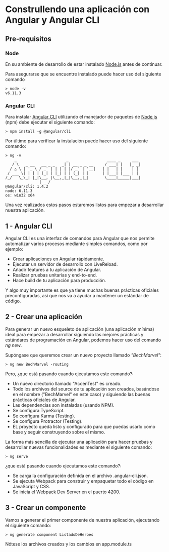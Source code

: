 # Construllendo una aplicación con Angular y Angular CLI

## Pre-requisitos

### Node

En su ambiente de desarrollo de estar instalado [Node.js](https://nodejs.org/es/download/) antes de continuar.

Para asegurarse que se encuentre instalado puede hacer uso del siguiente comando

```
> node -v
v6.11.3
```

### Angular CLI

Para instalar [Angular CLI](https://cli.angular.io/) utilizando el manejador de paquetes de [Node.js](https://nodejs.org/es/download/) (npm) debe ejecutar el siguiente comando:

```
> npm install -g @angular/cli
```

Por último para verificar la instalación puede hacer uso del siguiente comando:

```
> ng -v
    _                      _                 ____ _     ___
   / \   _ __   __ _ _   _| | __ _ _ __     / ___| |   |_ _|
  / △ \ | '_ \ / _` | | | | |/ _` | '__|   | |   | |    | |
 / ___ \| | | | (_| | |_| | | (_| | |      | |___| |___ | |
/_/   \_\_| |_|\__, |\__,_|_|\__,_|_|       \____|_____|___|
               |___/
@angular/cli: 1.4.2
node: 6.11.3
os: win32 x64
```

Una vez realizados estos pasos estaremos listos para empezar a desarrollar nuestra aplicación.

## 1 - Angular CLI

Angular CLI es una interfaz de comandos para Angular que nos permite automatizar varios procesos mediante simples comandos, como por ejemplo:

- Crear aplicaciones en Angular rápidamente.
- Ejecutar un servidor de desarrollo con LiveReload.
- Añadir features a tu aplicación de Angular.
- Realizar pruebas unitarias y end-to-end.
- Hace build de tu aplicación para producción.

Y algo muy importante es que ya tiene muchas buenas prácticas oficiales preconfiguradas, así que nos va a ayudar a mantener un estándar de código.

## 2 - Crear una aplicación

Para generar un nuevo esqueleto de aplicación (una aplicación mínima) ideal para empezar a desarrollar siguiendo las mejores prácticas y estándares de programación en Angular, podemos hacer uso del comando _ng new_.

Supóngase que queremos crear un nuevo proyecto llamado *"BechMarvel"*:

```
> ng new BechMarvel -routing
```

Pero, ¿que está pasando cuando ejecutamos este comando?:

- Un nuevo directorio llamado "AccenTest" es creado.
- Todo los archivos del source de tu aplicación son creados, basándose en el nombre ("BechMarvel" en este caso) y siguiendo las buenas prácticas oficiales de Angular.
- Las dependencias son instaladas (usando NPM).
- Se configura TypeScript.
- Se configura Karma (Testing).
- Se configura Protractor (Testing).
- EL proyecto queda listo y configurado para que puedas usarlo como base y seguir construyendo sobre el mismo.

La forma más sencilla de ejecutar una aplicación para hacer pruebas y desarrollar nuevas funcionalidades es mediante el siguiente comando:

```
> ng serve
```

¿que está pasando cuando ejecutamos este comando?:

- Se carga la configuración definida en el archivo .angular-cli.json.
- Se ejecuta Webpack para construir y empaquetar todo el código en JavaScript y CSS.
- Se inicia el Webpack Dev Server en el puerto 4200.

## 3 - Crear un componente

Vamos a generar el primer componente de nuestra aplicación, ejecutando el siguiente comando:

```
> ng generate component ListadoDeHeroes
```

Nótese los archivos creados y los cambios en app.module.ts
